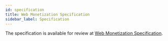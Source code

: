 ```yaml
---
id: specification
title: Web Monetization Specification
sidebar_label: Specification
---
```


The specification is available for review at 
[Web Monetization Specification](https://adrianhopebailie.github.io/web-monetization/).

